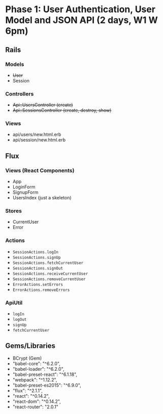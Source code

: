 # Phase 1: User Authentication, User Model and JSON API (2 days, W1 W 6pm)

## Rails
### Models
* ~~User~~
* Session

### Controllers
* ~~Api::UsersController (create)~~
* ~~Api::SessionsController (create, destroy, show)~~

### Views
* api/users/new.html.erb
* api/session/new.html.erb


## Flux
### Views (React Components)
* App
* LoginForm
* SignupForm
* UsersIndex (just a skeleton)

### Stores
* CurrentUser
* Error

### Actions
* `SessionActions.logIn`
* `SessionActions.signUp`
* `SessionActions.fetchCurrentUser`
* `SessionActions.signOut`
* `SessionActions.receiveCurrentUser`
* `SessionActions.removeCurrentUser`
* `ErrorActions.setErrors`
* `ErrorActions.removeErrors`

### ApiUtil
* `logIn`
* `logOut`
* `signUp`  
* `fetchCurrentUser`

## Gems/Libraries
* BCrypt (Gem)
* "babel-core": "^6.2.0",
* "babel-loader": "^6.2.0",
* "babel-preset-react": "^6.1.18",
* "webpack": "^1.12.2",
* "babel-preset-es2015": "^6.9.0",
* "flux": "^2.1.1",
* "react": "^0.14.2",
* "react-dom": "^0.14.2",
* "react-router": "2.0.1"
